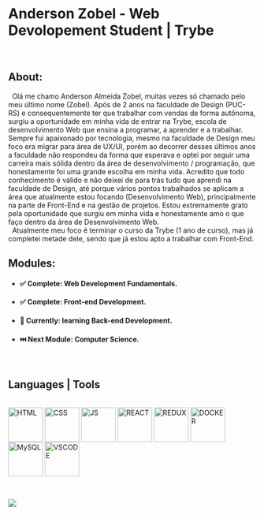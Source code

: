 
# Anderson Zobel - Web Devolopement Student | Trybe
<br>

## About:
 &nbsp; Olá me chamo Anderson Almeida Zobel, muitas vezes só chamado pelo meu último nome (Zobel).
Após de 2 anos na faculdade de Design (PUC-RS) e consequentemente ter que trabalhar com vendas de forma autônoma, surgiu a oportunidade em minha vida de entrar na Trybe, escola de desenvolvimento Web que ensina a programar, a aprender e a trabalhar. Sempre fui apaixonado por tecnologia, mesmo na faculdade de Design meu foco era migrar para área de UX/UI, porém ao decorrer desses últimos anos a faculdade não respondeu da forma que esperava e optei por seguir uma carreira mais sólida dentro da área de desenvolvimento / programação, que honestamente foi uma grande escolha em minha vida.
Acredito que todo conhecimento é válido e não deixei de para trás tudo que aprendi na faculdade de Design, até porque vários pontos trabalhados se aplicam a área que atualmente estou focando (Desenvolvimento Web), principalmente na parte de Front-End e na gestão de projetos. 
Estou extremamente grato pela oportunidade que surgiu em minha vida e honestamente amo o que faço dentro da área de Desenvolvimento Web. <br>
 &nbsp; Atualmente meu foco é terminar o curso da Trybe (1 ano de curso), mas já completei metade dele, sendo que já estou apto a trabalhar com Front-End.

## Modules:
- #### ✅ Complete: Web Development Fundamentals.
- #### ✅ Complete: Front-end Development. 
- #### :open_book: Currently: learning Back-end Development. 
- #### :next_track_button: Next Module: Computer Science. 
 
<br>

<!--
**Anderson-Zobel/Anderson-Zobel** is a ✨ _special_ ✨ repository because its `README.md` (this file) appears on your GitHub profile.

Here are some ideas to get you started:

- 🔭 I’m currently working on ...
- 🌱 I’m currently learning ...
- 👯 I’m looking to collaborate on ...
- 🤔 I’m looking for help with ...
- 💬 Ask me about ...
- 📫 How to reach me: ...
- 😄 Pronouns: ...
- ⚡ Fun fact: ...
-->

<!--  ![Anurag's GitHub stats](https://github-readme-stats.vercel.app/api?username=Anderson-Zobel&show_icons=true&count_private=true&theme=radical) -->
## Languages | Tools
<div style="display: inline_block"><br>
   <img align="center" alt="HTML" width="70"    src="https://cdn.jsdelivr.net/gh/devicons/devicon/icons/html5/html5-original.svg" />
   <img align="center" alt="CSS" width="70"     src="https://cdn.jsdelivr.net/gh/devicons/devicon/icons/css3/css3-original.svg" />
   <img align="center" alt="JS" width="70"      src="https://cdn.jsdelivr.net/gh/devicons/devicon/icons/javascript/javascript-original.svg" />
   <img align="center" alt="REACT" width="70"   src="https://cdn.jsdelivr.net/gh/devicons/devicon/icons/react/react-original.svg" />
   <img align="center" alt="REDUX" width="70"   src="https://cdn.jsdelivr.net/gh/devicons/devicon/icons/redux/redux-original.svg" /> 
   <img align="center" alt="DOCKER" width="70"  src="https://cdn.jsdelivr.net/gh/devicons/devicon/icons/docker/docker-original.svg" />
   <img align="center" alt="MySQL" width="70"   src="https://cdn.jsdelivr.net/gh/devicons/devicon/icons/mysql/mysql-original.svg" />
   <img align="center" alt="VSCODE" width="70"  src="https://cdn.jsdelivr.net/gh/devicons/devicon/icons/vscode/vscode-original.svg" />
 
</div>
<br>

##

<div>

  <a href="https://www.linkedin.com/in/anderson-zobel" target="_blank"><img src="https://img.shields.io/badge/-LinkedIn-%230077B5?style=for-the-badge&logo=linkedin&logoColor=white" target="_blank"></a>
 
</div>
